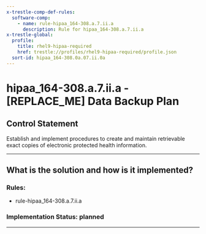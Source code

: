 ```yaml
---
x-trestle-comp-def-rules:
  software-comp:
    - name: rule-hipaa_164-308.a.7.ii.a
      description: Rule for hipaa_164-308.a.7.ii.a
x-trestle-global:
  profile:
    title: rhel9-hipaa-required
    href: trestle://profiles/rhel9-hipaa-required/profile.json
  sort-id: hipaa_164-308.0a.07.ii.0a
---
```


# hipaa_164-308.a.7.ii.a - \[REPLACE_ME\] Data Backup Plan

## Control Statement

Establish and implement procedures to create and maintain retrievable exact copies of electronic protected
health information.

______________________________________________________________________

## What is the solution and how is it implemented?

<!-- For implementation status enter one of: implemented, partial, planned, alternative, not-applicable -->

<!-- Note that the list of rules under ### Rules: is read-only and changes will not be captured after assembly to JSON -->

<!-- Add control implementation description here for control: hipaa_164-308.a.7.ii.a -->

### Rules:

  - rule-hipaa_164-308.a.7.ii.a

### Implementation Status: planned

______________________________________________________________________
